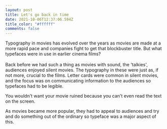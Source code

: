 ```yaml
---
layout: post
title: Let's go back in time
date: 2021-10-06T12:37:06.594Z
title_color: "#ffffff"
comments: false
---
```

Typography in movies has evolved over the years as movies are made at a more rapid pace and companies fight to get that blockbuster title. But what typefaces were in use in earlier cinema films?\
\
Back before we had such a thing as movies with sound, the 'talkies', audiences enjoyed silent movies. The typography in these were just as, if not more, crucial to the films. Letter cards were common in silent movies, and the focus was on communicating information to the audiences so typefaces had to be legible. 

You wouldn't want your movie ruined because you can't even read the text on the screen. 



As movies became more popular, they had to appeal to audiences and try and do something out of the ordinary so typeface was a major aspect of this.